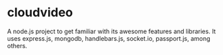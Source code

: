 cloudvideo
==========

A node.js project to get familiar with its awesome features and libraries. It uses express.js, mongodb, handlebars.js, socket.io, passport.js, among others.
